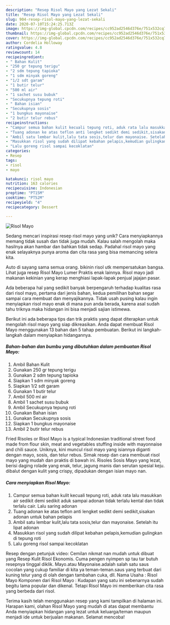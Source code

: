 ```yaml
---
description: "Resep Risol Mayo yang Lezat Sekali"
title: "Resep Risol Mayo yang Lezat Sekali"
slug: 904-resep-risol-mayo-yang-lezat-sekali
date: 2020-07-10T15:24:25.713Z
image: https://img-global.cpcdn.com/recipes/cc952ad2546d376e/751x532cq70/risol-mayo-foto-resep-utama.jpg
thumbnail: https://img-global.cpcdn.com/recipes/cc952ad2546d376e/751x532cq70/risol-mayo-foto-resep-utama.jpg
cover: https://img-global.cpcdn.com/recipes/cc952ad2546d376e/751x532cq70/risol-mayo-foto-resep-utama.jpg
author: Cordelia Holloway
ratingvalue: 4.8
reviewcount: 14
recipeingredient:
- " Bahan Kulit"
- "250 gr tepung terigu"
- "2 sdm tepung tapioka"
- "1 sdm minyak goreng"
- "1/2 sdt garam"
- "1 butir telur"
- "500 ml air"
- "1 sachet susu bubuk"
- "Secukupnya tepung roti"
- " Bahan isian"
- "Secukupnya sosis"
- "1 bungkus mayonaise"
- "2 butir telur rebus"
recipeinstructions:
- "Campur semua bahan kulit kecuali tepung roti, aduk rata lalu masukkan air sedikit demi sedikit aduk sampai adonan tidak terlalu kental dan tidak terlalu cair. Lalu saring adonan"
- "Tuang adonan ke atas teflon anti lengket sedikt demi sedikit,sisakan adonan untuk bahan pelapis"
- "Ambil satu lembar kulit,lalu tata sosis,telur dan mayonaise. Setelah itu lipat adonan"
- "Masukkan risol yang sudah dilipat kebahan pelapis,kemudian gulingkan di tepung roti"
- "Lalu goreng risol sampai kecoklatan"
categories:
- Resep
tags:
- risol
- mayo

katakunci: risol mayo 
nutrition: 163 calories
recipecuisine: Indonesian
preptime: "PT15M"
cooktime: "PT52M"
recipeyield: "4"
recipecategory: Dessert

---
```



![Risol Mayo](https://img-global.cpcdn.com/recipes/cc952ad2546d376e/751x532cq70/risol-mayo-foto-resep-utama.jpg)

Sedang mencari inspirasi resep risol mayo yang unik? Cara menyiapkannya memang tidak susah dan tidak juga mudah. Kalau salah mengolah maka hasilnya akan hambar dan bahkan tidak sedap. Padahal risol mayo yang enak selayaknya punya aroma dan cita rasa yang bisa memancing selera kita.

Auto di sayang sama semua orang. bikinin risol utk mempersatukan bangsa. Lihat juga resep Risol Mayo Lumer Praktis enak lainnya. Risol mayo jadi makanan kekinian yang kerap menghiasi lapak-lapak penjual jajajan pasar.

Ada beberapa hal yang sedikit banyak berpengaruh terhadap kualitas rasa dari risol mayo, pertama dari jenis bahan, kedua pemilihan bahan segar sampai cara membuat dan menyajikannya. Tidak usah pusing kalau ingin menyiapkan risol mayo enak di mana pun anda berada, karena asal sudah tahu triknya maka hidangan ini bisa menjadi sajian istimewa.


Berikut ini ada beberapa tips dan trik praktis yang dapat diterapkan untuk mengolah risol mayo yang siap dikreasikan. Anda dapat membuat Risol Mayo menggunakan 13 bahan dan 5 tahap pembuatan. Berikut ini langkah-langkah dalam menyiapkan hidangannya.

<!--inarticleads1-->

##### Bahan-bahan dan bumbu yang dibutuhkan dalam pembuatan Risol Mayo:

1. Ambil  Bahan Kulit
1. Gunakan 250 gr tepung terigu
1. Gunakan 2 sdm tepung tapioka
1. Siapkan 1 sdm minyak goreng
1. Siapkan 1/2 sdt garam
1. Gunakan 1 butir telur
1. Ambil 500 ml air
1. Ambil 1 sachet susu bubuk
1. Ambil Secukupnya tepung roti
1. Gunakan  Bahan isian
1. Gunakan Secukupnya sosis
1. Siapkan 1 bungkus mayonaise
1. Ambil 2 butir telur rebus


Fried Risoles or Risol Mayo is a typical Indonesian traditional street food made from flour skin, meat and vegetables stuffing inside with mayonnaise and chili sauce. Uniknya, kini muncul risol mayo yang isiannya diganti dengan mayo, sosis, dan telur rebus. Simak resep dan cara membuat risol mayo yang mudah dan praktis di bawah ini. Risoles Sosis Mayo yang lezat, berisi daging rolade yang enak, telur, jagung manis dan serutan spesial keju. dibalut dengan kulit yang crispy, dipadukan dengan isian mayo nan. 

<!--inarticleads2-->

##### Cara menyiapkan Risol Mayo:

1. Campur semua bahan kulit kecuali tepung roti, aduk rata lalu masukkan air sedikit demi sedikit aduk sampai adonan tidak terlalu kental dan tidak terlalu cair. Lalu saring adonan
1. Tuang adonan ke atas teflon anti lengket sedikt demi sedikit,sisakan adonan untuk bahan pelapis
1. Ambil satu lembar kulit,lalu tata sosis,telur dan mayonaise. Setelah itu lipat adonan
1. Masukkan risol yang sudah dilipat kebahan pelapis,kemudian gulingkan di tepung roti
1. Lalu goreng risol sampai kecoklatan


Resep dengan petunjuk video: Cemilan nikmat nan mudah untuk dibuat yang Resep Kulit Risol Ekonomis. Cuma pengen nyimpen sp tau tar butuh resepnya tinggal diklik. Mayo.atau Mayonaise.adalah salah satu saus cocolan yang cukup familiar di kita ya teman-teman.saus yang terbuat dari kuning telur yang di olah dengan tambahan cuka, dll. Nama Usaha : Risol Mayo Komponen dari Risol Mayo : Kudapan yang satu ini sebenarnya sudah begitu lama popular dan dikenal. Tetapi Risol Mayo ini memberikan cita rasa yang berbeda dari risol. 

Terima kasih telah menggunakan resep yang kami tampilkan di halaman ini. Harapan kami, olahan Risol Mayo yang mudah di atas dapat membantu Anda menyiapkan hidangan yang lezat untuk keluarga/teman maupun menjadi ide untuk berjualan makanan. Selamat mencoba!
